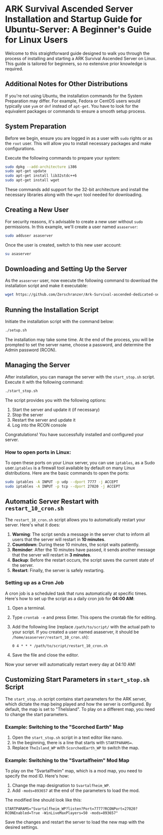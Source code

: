 # ARK Survival Ascended Server Installation and Startup Guide for Ubuntu-Server: A Beginner's Guide for Linux Users

Welcome to this straightforward guide designed to walk you through the process of installing and starting a ARK Survival Ascended Server on Linux. This guide is tailored for beginners, so no extensive prior knowledge is required.

## Additional Notes for Other Distributions
If you're not using Ubuntu, the installation commands for the System Preparation may differ. For example, Fedora or CentOS users would typically use `yum` or `dnf` instead of `apt-get`. You have to look for the equivalent packages or commands to ensure a smooth setup process.

## System Preparation

Before we begin, ensure you are logged in as a user with `sudo` rights or as the `root` user. This will allow you to install necessary packages and make configurations.

Execute the following commands to prepare your system:

```bash
sudo dpkg --add-architecture i386
sudo apt-get update
sudo apt-get install lib32stdc++6
sudo apt-get install wget
```

These commands add support for the 32-bit architecture and install the necessary libraries along with the `wget` tool needed for downloading.

## Creating a New User

For security reasons, it's advisable to create a new user without `sudo` permissions. In this example, we'll create a user named `asaserver`:

```bash
sudo adduser asaserver
```

Once the user is created, switch to this new user account:

```bash
su asaserver
```

## Downloading and Setting Up the Server

As the `asaserver` user, now execute the following command to download the installation script and make it executable:

```bash
wget https://github.com/Zerschranzer/Ark-Survival-ascended-dedicated-server-without-docker/raw/main/setup.sh && chmod +x setup.sh
```

## Running the Installation Script

Initiate the installation script with the command below:

```bash
./setup.sh
```

The installation may take some time. At the end of the process, you will be prompted to set the server name, choose a password, and determine the Admin password (RCON).

## Managing the Server

After installation, you can manage the server with the `start_stop.sh` script. Execute it with the following command:

```bash
./start_stop.sh
```

The script provides you with the following options:

1. Start the server and update it (if necessary)
2. Stop the server
3. Restart the server and update it
4. Log into the RCON console

Congratulations! You have successfully installed and configured your server.

### How to open ports in Linux:

To open these ports on your Linux server, you can use `iptables`, as a Sudo user.`iptables` is a firewall tool available by default on many Linux distributions. Here are the basic commands to open the ports:

```bash
sudo iptables -A INPUT -p udp --dport 7777 -j ACCEPT
sudo iptables -A INPUT -p tcp --dport 27020 -j ACCEPT
```

## Automatic Server Restart with `restart_10_cron.sh`

The `restart_10_cron.sh` script allows you to automatically restart your server. Here's what it does:

1. **Warning**: The script sends a message in the server chat to inform all users that the server will restart in **10 minutes**.
2. **Countdown**: During these 10 minutes, the script waits patiently.
3. **Reminder**: After the 10 minutes have passed, it sends another message that the server will restart in **3 minutes**.
4. **Backup**: Before the restart occurs, the script saves the current state of the server.
5. **Restart**: Finally, the server is safely restarting.

### Setting up as a Cron Job

A cron job is a scheduled task that runs automatically at specific times. Here's how to set up the script as a daily cron job for **04:00 AM**:

1. Open a terminal.
2. Type `crontab -e` and press Enter. This opens the crontab file for editing.
3. Add the following line (replace `/path/to/script/` with the actual path to your script. If you created a user named asaserver, it should be `/home/asaserver/restart_10_cron.sh`):

    ```
    0 4 * * * /path/to/script/restart_10_cron.sh
    ```

4. Save the file and close the editor.

Now your server will automatically restart every day at 04:10 AM!

## Customizing Start Parameters in `start_stop.sh` Script

The `start_stop.sh` script contains start parameters for the ARK server, which dictate the map being played and how the server is configured. By default, the map is set to "TheIsland". To play on a different map, you need to change the start parameters.

### Example: Switching to the "Scorched Earth" Map

1. Open the `start_stop.sh` script in a text editor like nano.
2. In the beginning, there is a line that starts with `STARTPARAMS=`.
3. Replace `TheIsland_WP` with `ScorchedEarth_WP` to switch the map.

### Example: Switching to the "Svartalfheim" Mod Map

To play on the "Svartalfheim" map, which is a mod map, you need to specify the mod ID. Here's how:

1. Change the map designation to `Svartalfheim_WP`.
2. Add `-mods=893657` at the end of the parameters to load the mod.

The modified line should look like this:

```
STARTPARAMS="Svartalfheim_WP?listen?Port=7777?RCONPort=27020?RCONEnabled=True -WinLiveMaxPlayers=50 -mods=893657"
```

Save the changes and restart the server to load the new map with the desired settings.
